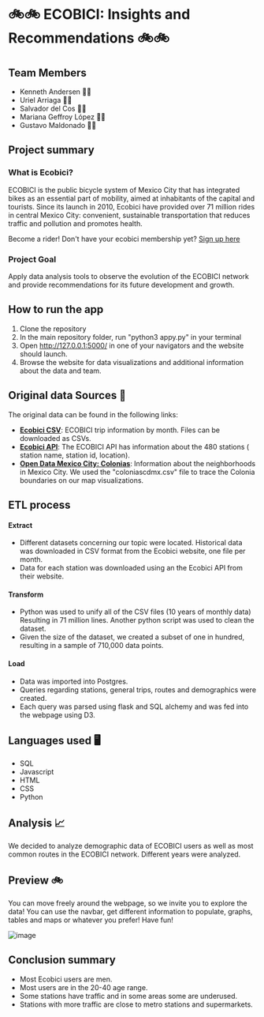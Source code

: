 # :bike::bike: ECOBICI: Insights and Recommendations :bike::bike:

## Team Members
* Kenneth Andersen 🚴‍♂️ 
* Uriel Arriaga   🚴‍♂️
* Salvador del Cos  🚴‍♂️
* Mariana Geffroy López 🚴‍♀️
* Gustavo Maldonado  🚴‍♂️

## Project summary 
### What is Ecobici? 
ECOBICI is the public bicycle system of Mexico City that has integrated bikes as an essential part of mobility, aimed at inhabitants of the capital and tourists. Since its launch in 2010, Ecobici have provided over 71 million rides in central Mexico City: convenient, sustainable transportation that reduces traffic and pollution and promotes health.

Become a rider! Don't have your ecobici membership yet? [Sign up here](https://www.ecobici.cdmx.gob.mx/es/registro/inicio)

### Project Goal
Apply data analysis tools to observe the evolution of the ECOBICI network and provide recommendations for its future development and growth.

## How to run the app
1. Clone the repository
2. In the main repository folder, run "python3 appy.py" in your terminal
3. Open http://127.0.0.1:5000/ in one of your navigators and the website should launch. 
4. Browse the website for data visualizations and additional information about the data and team. 

## Original data Sources 📁 
The original data can be found in the following links: 
- [**Ecobici CSV**](https://www.ecobici.cdmx.gob.mx/es/informacion-del-servicio/open-data): ECOBICI trip information by month. Files can be downloaded as CSVs. 
- [**Ecobici API**](https://www.ecobici.cdmx.gob.mx/es/informacion-del-servicio/open-data): The ECOBICI API has information about the 480 stations ( station name, station id, location). 
- [**Open Data Mexico City: Colonias**](https://datos.cdmx.gob.mx/dataset/coloniascdmx): Information about the neighborhoods in Mexico City. We used the "coloniascdmx.csv" file to trace the Colonia boundaries on our map visualizations. 

## ETL process 
#### Extract
- Different datasets concerning our topic were located. Historical data was downloaded in CSV format from the Ecobici website, one file per month.
- Data for each station was downloaded using an the Ecobici API from their website.
#### Transform
- Python was used to unify all of the CSV files (10 years of monthly data) Resulting in 71 million lines. Another python script was used to clean the dataset.
- Given the size of the dataset, we created a subset of one in hundred, resulting in a sample of 710,000 data points.
#### Load
- Data was imported into Postgres.
- Queries regarding stations, general trips, routes and demographics were created.
- Each query was parsed using flask and SQL alchemy and was fed into the webpage using D3.

## Languages used 🖥️
- SQL 
- Javascript
- HTML 
- CSS 
- Python

## Analysis 📈
We decided to analyze demographic data of ECOBICI users as well as most common routes in the ECOBICI network. Different years were analyzed. 

## Preview 🚲
You can move freely around the webpage, so we invite you to explore the data! You can use the navbar, get different information to populate, graphs, tables and maps or whatever you prefer! Have fun!

![image](https://github.com/mgeffroy/P2-Ecobici_insights_and_recommendations/blob/main/static/Images/ecobici_tour_gif.gif)


## Conclusion summary 
- Most Ecobici users are men.
- Most users are in the 20-40 age range. 
- Some stations have traffic and in some areas some are underused. 
- Stations with more traffic are close to metro stations and supermarkets. 


